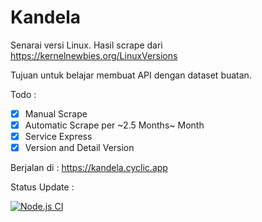 # Kandela

Senarai versi Linux. Hasil scrape dari <https://kernelnewbies.org/LinuxVersions>

Tujuan untuk belajar membuat API dengan dataset buatan.

Todo :

- [x] Manual Scrape
- [x] Automatic Scrape per ~2.5 Months~ Month
- [x] Service Express
- [x] Version and Detail Version

Berjalan di : <https://kandela.cyclic.app>

Status Update :

[![Node.js CI](https://github.com/fadzikri/kandela/actions/workflows/node.js.yml/badge.svg?branch=main)](https://github.com/fadzikri/kandela/actions/workflows/node.js.yml)
